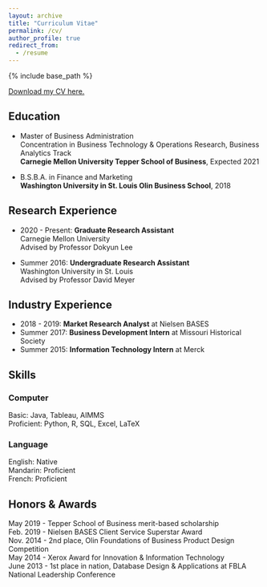 ```yaml
---
layout: archive
title: "Curriculum Vitae"
permalink: /cv/
author_profile: true
redirect_from:
  - /resume
---
```


{% include base_path %}

[Download my CV here.](http://ericbzhou.github.io/files/ebzhou_cv9620.pdf)

Education
------
* Master of Business Administration <br/>
Concentration in Business Technology & Operations Research, Business Analytics Track <br/>
**Carnegie Mellon University Tepper School of Business**, Expected 2021

* B.S.B.A. in Finance and Marketing <br/>
**Washington University in St. Louis Olin Business School**, 2018


Research Experience
------
* 2020 - Present: **Graduate Research Assistant** <br/>
	Carnegie Mellon University <br/>
	Advised by Professor Dokyun Lee

* Summer 2016: **Undergraduate Research Assistant** <br/>
	Washington University in St. Louis <br/>
	Advised by Professor David Meyer

Industry Experience
------
* 2018 - 2019: **Market Research Analyst** at Nielsen BASES
* Summer 2017: **Business Development Intern** at Missouri Historical Society
* Summer 2015: **Information Technology Intern** at Merck
  
Skills
------
### Computer
Basic: Java, Tableau, AIMMS <br/>
Proficient: Python, R, SQL, Excel, LaTeX

### Language
English: Native <br/>
Mandarin: Proficient <br/>
French: Proficient <br/>

Honors & Awards
------
May 2019 - Tepper School of Business merit-based scholarship <br/>
Feb. 2019 - Nielsen BASES Client Service Superstar Award <br/>
Nov. 2014 - 2nd place, Olin Foundations of Business Product Design Competition <br/>
May 2014 - Xerox Award for Innovation & Information Technology <br/>
June 2013 - 1st place in nation, Database Design & Applications at FBLA National Leadership Conference

<!---
Publications
======
  <ul>{% for post in site.publications %}
    {% include archive-single-cv.html %}
  {% endfor %}</ul>
  
Talks
======
  <ul>{% for post in site.talks %}
    {% include archive-single-talk-cv.html %}
  {% endfor %}</ul>
  
Teaching
======
  <ul>{% for post in site.teaching %}
    {% include archive-single-cv.html %}
  {% endfor %}</ul>
  
Service and leadership
======
* Currently signed in to 43 different slack teams
-->